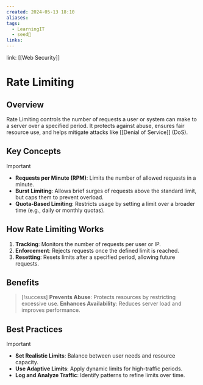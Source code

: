 ```yaml
---
created: 2024-05-13 18:10
aliases: 
tags:
  - LearningIT
  - seed🌱
links:
---
```


link: [[Web Security]]

# Rate Limiting

## Overview

Rate Limiting controls the number of requests a user or system can make to a server over a specified period. It protects against abuse, ensures fair resource use, and helps mitigate attacks like [[Denial of Service]] (DoS).

## Key Concepts

> [!important]
> 
> - **Requests per Minute (RPM)**: Limits the number of allowed requests in a minute.
> - **Burst Limiting**: Allows brief surges of requests above the standard limit, but caps them to prevent overload.
> - **Quota-Based Limiting**: Restricts usage by setting a limit over a broader time (e.g., daily or monthly quotas).

## How Rate Limiting Works

1. **Tracking**: Monitors the number of requests per user or IP.
2. **Enforcement**: Rejects requests once the defined limit is reached.
3. **Resetting**: Resets limits after a specified period, allowing future requests.

## Benefits

> [!success] 
> **Prevents Abuse**: Protects resources by restricting excessive use.
> **Enhances Availability**: Reduces server load and improves performance.

## Best Practices

> [!important]
> 
> - **Set Realistic Limits**: Balance between user needs and resource capacity.
> - **Use Adaptive Limits**: Apply dynamic limits for high-traffic periods.
> - **Log and Analyze Traffic**: Identify patterns to refine limits over time.

